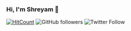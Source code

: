 ### Hi, I'm Shreyam 👋
[![HitCount](http://hits.dwyl.com/Shreyam-Saha/Shreyam-Saha.svg)](http://hits.dwyl.com/Shreyam-Saha/Shreyam-Saha)   <img alt="GitHub followers" src="https://img.shields.io/github/followers/Shreyam-Saha?label=Followers&style=social">     ![Twitter Follow](https://img.shields.io/twitter/follow/coder_panda_?style=social)

